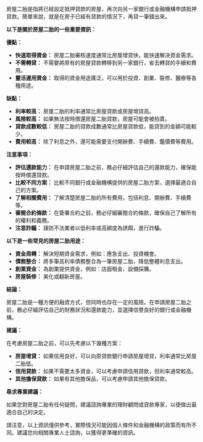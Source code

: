 房屋二胎是指將已經設定抵押貸款的房屋，再次向另一家銀行或金融機構申請抵押貸款。簡單來說，就是在房子已經有貸款的情況下，再貸一筆錢出來。

**以下是關於房屋二胎的一些重要資訊：**

**優點：**

*   **快速取得資金：** 房屋二胎審核速度通常比房屋增貸快，能快速解決資金需求。
*   **不需轉貸：** 不需要將原有的房屋貸款轉移到另一家銀行，省去轉貸的手續和費用。
*   **靈活運用資金：** 取得的資金用途廣泛，可以用於投資、創業、裝修、醫療等各種用途。

**缺點：**

*   **利率較高：** 房屋二胎的利率通常比房屋貸款或房屋增貸高。
*   **風險較高：** 如果無法按時償還房屋二胎貸款，房屋可能會被拍賣。
*   **貸款成數較低：** 房屋二胎的貸款成數通常比房屋貸款低，能貸到的金額可能較少。
*   **費用較高：** 除了利息之外，還可能需要支付開辦費、手續費、鑑價費等費用。

**注意事項：**

*   **評估還款能力：** 在申請房屋二胎之前，務必仔細評估自己的還款能力，確保能按時償還貸款。
*   **比較不同方案：** 比較不同銀行或金融機構提供的房屋二胎方案，選擇最適合自己的方案。
*   **了解相關費用：** 了解清楚房屋二胎的所有費用，包括利息、開辦費、手續費等。
*   **審閱合約條款：** 在簽署合約之前，務必仔細審閱合約條款，確保自己了解所有的權利和義務。
*   **注意詐騙：** 謹防不法業者以低利率或高額度為誘餌，進行詐騙。

**以下是一些常見的房屋二胎用途：**

*   **資金周轉：** 解決短期資金需求，例如：應急支出、投資機會。
*   **債務整合：** 將多筆高利率債務整合為一筆房屋二胎，降低整體利息支出。
*   **創業資金：** 為創業提供資金，例如：店面租金、設備採購。
*   **房屋裝修：** 美化或翻新房屋。

**結論：**

房屋二胎是一種方便的融資方式，但同時也存在一定的風險。在申請房屋二胎之前，務必仔細評估自己的財務狀況和還款能力，並選擇信譽良好的銀行或金融機構。

**建議：**

在考慮房屋二胎之前，可以先考慮以下幾種方案：

*   **房屋增貸：** 如果信用良好，可以向原貸款銀行申請房屋增貸，利率通常比房屋二胎低。
*   **信用貸款：** 如果不需要太多資金，可以考慮申請信用貸款，但利率通常較高。
*   **其他擔保貸款：** 如果有其他擔保品，可以考慮申請其他擔保貸款。

**尋求專業建議：**

如果您對房屋二胎有任何疑問，建議諮詢專業的理財顧問或貸款專家，以便做出最適合自己的決定。

請注意，以上資訊僅供參考，實際情況可能因個人條件和金融機構的政策而有所不同。建議您向相關專業人士諮詢，以獲得更準確的資訊。
